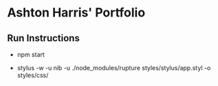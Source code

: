 # Ashton Harris' Portfolio

## Run Instructions

* npm start

* stylus -w -u nib -u ./node_modules/rupture styles/stylus/app.styl -o styles/css/